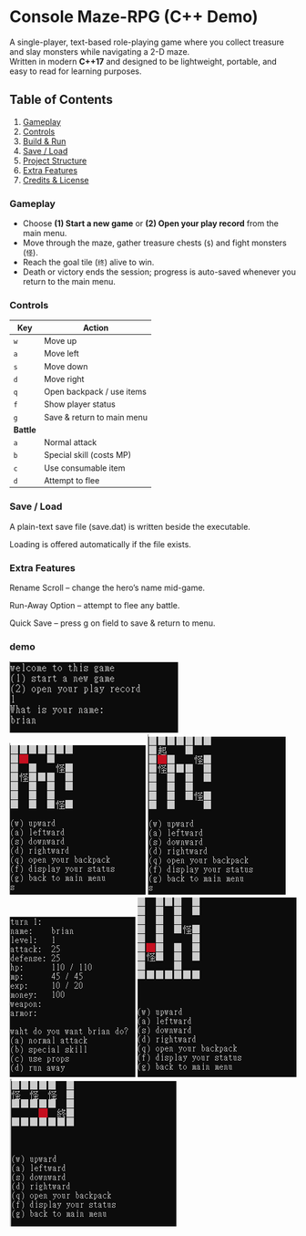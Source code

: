 # Console Maze-RPG (C++ Demo)

A single-player, text-based role-playing game where you collect treasure and slay monsters while navigating a 2-D maze.  
Written in modern **C++17** and designed to be lightweight, portable, and easy to read for learning purposes.

## Table of Contents
1. [Gameplay](#gameplay)
2. [Controls](#controls)
3. [Build & Run](#build--run)
4. [Save / Load](#save--load)
5. [Project Structure](#project-structure)
6. [Extra Features](#extra-features)
7. [Credits & License](#credits--license)

### Gameplay
* Choose **(1) Start a new game** or **(2) Open your play record** from the main menu.  
* Move through the maze, gather treasure chests (`$`) and fight monsters (`怪`).  
* Reach the goal tile (`终`) alive to win.  
* Death or victory ends the session; progress is auto-saved whenever you return to the main menu.

### Controls
| Key | Action                     |
|-----|----------------------------|
| `w` | Move up                    |
| `a` | Move left                  |
| `s` | Move down                  |
| `d` | Move right                 |
| `q` | Open backpack / use items  |
| `f` | Show player status         |
| `g` | Save & return to main menu |
| **Battle** | |
| `a` | Normal attack             |
| `b` | Special skill (costs MP)  |
| `c` | Use consumable item       |
| `d` | Attempt to flee           |

### Save / Load
A plain-text save file (save.dat) is written beside the executable.

Loading is offered automatically if the file exists.

### Extra Features
Rename Scroll – change the hero’s name mid-game.

Run-Away Option – attempt to flee any battle.

Quick Save – press g on field to save & return to menu.

### demo
![DEMO1](./PIC/DEMO1.png)
![DEMO2](./PIC/DEMO2.png)
![DEMO3](./PIC/DEMO3.png)
![DEMO4](./PIC/DEMO4.png)
![DEMO5](./PIC/DEMO5.png)
![DEMO6](./PIC/DEMO6.png)
